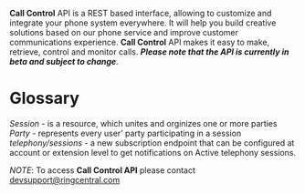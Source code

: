 **Call Control** API is a REST based interface, allowing to customize and integrate your phone system everywhere. It will help you build creative solutions based on our phone service and improve customer communications experience.
**Call Control** API makes it easy to make, retrieve, control and monitor calls.
***Please note that the API is currently in beta and subject to change***.

# Glossary
*Session* - is a resource, which unites and orginizes one or more parties
*Party*  - represents every user’ party participating in a session
*telephony/sessions* - a new subscription endpoint that can be configured at account or extension level to
get notifications on Active telephony sessions.

*NOTE*: To access **Call Control API** please contact devsupport@ringcentral.com